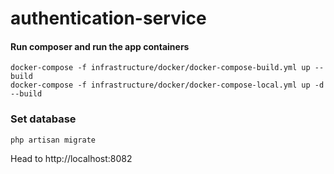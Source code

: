 # authentication-service

#### Run composer and run the app containers
```
docker-compose -f infrastructure/docker/docker-compose-build.yml up --build
docker-compose -f infrastructure/docker/docker-compose-local.yml up -d --build
```



### Set database
```
php artisan migrate
```

Head to http://localhost:8082

